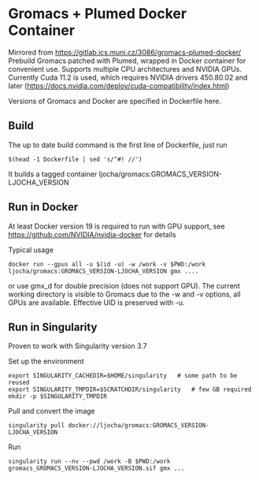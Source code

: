 # Gromacs + Plumed Docker Container

Mirrored from https://gitlab.ics.muni.cz/3086/gromacs-plumed-docker/
Prebuild Gromacs patched with Plumed, wrapped in Docker container for convenient use. Supports multiple CPU architectures and NVIDIA GPUs.
Currently Cuda 11.2 is used, which requires NVIDIA drivers 450.80.02 and later (https://docs.nvidia.com/deploy/cuda-compatibility/index.html)

Versions of Gromacs and Docker are specified in Dockerfile here.

## Build

The up to date build command is the first line of Dockerfile, just run

	$(head -1 Dockerfile | sed 's/^#! //')

It builds a tagged container ljocha/gromacs:GROMACS_VERSION-LJOCHA_VERSION

## Run in Docker

At least Docker version 19 is required to run with GPU support, see https://github.com/NVIDIA/nvidia-docker for details

Typical usage

	docker run --gpus all -u $(id -u) -w /work -v $PWD:/work ljocha/gromacs:GROMACS_VERSION-LJOCHA_VERSION gmx ....

or use gmx_d for double precision (does not support GPU). The current working directory is visible to Gromacs due to the -w and -v options, all GPUs are available.
Effective UID is preserved with -u. 



## Run in Singularity

Proven to work with Singularity version 3.7

Set up the environment

	export SINGULARITY_CACHEDIR=$HOME/singularity	# some path to be reused
	export SINGULARITY_TMPDIR=$SCRATCHDIR/singularity	# few GB required 
	mkdir -p $SINGULARITY_TMPDIR

Pull and convert the image

	singularity pull docker://ljocha/gromacs:GROMACS_VERSION-LJOCHA_VERSION

Run 

	singularity run --nv --pwd /work -B $PWD:/work gromacs_GROMACS_VERSION-LJOCHA_VERSION.sif gmx ...




